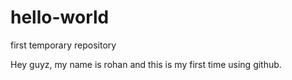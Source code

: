 # hello-world
first temporary repository

Hey guyz, 
my name is rohan and this is my first time using github.
